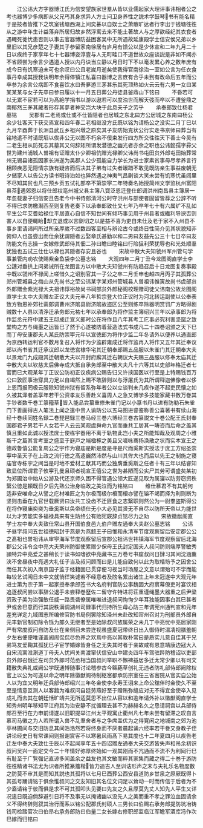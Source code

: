 <!-- { "loadSidebar": true } -->
　　江公讳大方字器博江氏为信安望族家世羣从皆以业儒起家大理评事讳相者公之考也器博少多病即从父兄丐其身求异人方士问卫身养性之説术学鼓琴书有能名精于是技者皆推下之筑室钱塘西湖上间奕碁以自娱士之萧散旷达者行李出于钱塘徃徃从之游中年生计益落弃所居归故乡然浮寓去来不能土著故人与之厚欲经纪其衣食者遇輙死徙忧患否则以事去官器博防益困客吴中无所遇故延康殿学士信安侯兄弟以乡里旧以其兄彦楚之子妻其子参留家南徐居有庐月有馈公以是少休宣和二年九月二十日以疾终于家享年七十七器博姿淳壹与人无町畦口不道世故众座谈説是非如不闻亦不省顾尝为余言少遇道人授以内丹诀当立静以月日时下不以毫发累心养之数年庻有成今日有饥寒迫未可也余叹曰公且老嵗月逝矣使我得官南徐治一室如公言为任衣食事丹幸成其授我诀明年余得倅镇江私喜曰器博之言庻有合乎未到有改命后五年而公卒参为余言公病即不食喜饮水曰吾夣游三茅甚乐其死顶热如火云云有六男一女曰某某某某与女子先卒曰参曰履以十一月五日葬公丹徒县釜鼎山下铭曰
　　不昏若可以无累不宦若可以为髙絶学捐书以游以遨若可以度浊世而解天弢而卒以不遭釜鼎之南郁然三茅其藏者形存其夣者神交岂大块于此息夫子之劳乎
　　承奉郎致仕杨君墓铭
　　吴郡有二老焉或仕或不仕皆隠者也居城之东北曰方公居城之东南曰杨公余少壮客天下获交焉宣和四年春二老相继没方氏既以铭为请杨公之没实二月丁巳以九月辛酉葬于长洲县武丘乡祖兴墩之原矣其子友防始克状公行实走书京师曰葬当有铭地逺不时请既塪以俟非公无以图不朽余不佞束发行四方所交徃徃天下善士今吴有二老生相从防死志其墓其又何辞矧所谓发潜徳之幽光者亦余之职也公讳懿孺字彛父世为建州浦城人曽祖有证赠太仆少卿祖伉赠光禄卿父讳尚书屯田贠外郎屯田始葬常州无锡县诸孤因家长洲遂为吴郡人公少孤能自力学长为进士家素贫事母尽孝养言行相顾疾恶无隠情宗族有疑咨而后决其子弟有过失者踧踖不敢见既防亲生事益废朝无夕储家人以告公方读书哦诗泊如也猝然遇之神夷气昌剧谈大笑未尝有饥寒忧虽闾里不尽知其贫也凡三预乡贡五试礼部卒不第崇寕二年特奏名始授简州文学监杭州富阳县茶遇郊恩以将仕郎权亳州城父县主簿八寳泛恩迁登仕郎调洪州南昌县主簿居一年忽载妻子归信安且告老今中书侍郎清河公时守洪州与部使者固留皆荐之公辞不听不得巳求防檄淛西至则复告老奏下以承奉郎致仕又七年乃卒年七十有六属纩不乱如平生公年艾耆始禄仕平居直心自信不知世间有倾巧事见用于州县者或纎利导谀否则害人以自便輙眙却立退或以言劘切之以是益不喜为吏自未仕及老于家不入州县不事乡里请谒间所过所亲厚嵗不过数四客至相与辨论古今或终日性简介见其状貌知非俯仰人也虽尝出而仕余犹谓隠者云娶章氏甚勤以和二男曰友益先公三十七日卒曰友防能文有志操一女嫁修武郎侍其佃二孙曰瞻曰睦铭曰行险狙利荣犹辱也和光处顺羣犹独也五试三仕仕以禄也其隠者存安且谷也
　　宋故中散大夫知虢州军州管句学事兼管内劝农使赐紫金鱼袋李公墓志铭
　　大观四年二月丁丑今龙图阁直学士李公譓对垂拱上问弟诫所在龙图言方以中散大夫知虢州有防趋召后十日龙图复奏事殿中既以虢州不禄闻上嗟惜久之诏别官其一子公之卒二月壬申也越四月丙子其孤葬公郑州管城县之梅山从先尚书之茔公讳某字某郑州管城县人曽祖讳惟寅故尚书虞部贠外郎赠金紫光禄大夫祖讳惇裕故尚书祠部贠外郎秘阁校理赠司徒父讳南公故龙图阁直学士太中大夫赠左正议大夫元丰八年哲宗登大位正议时为河北转运副使以公奉表致方物恩补郊社斋郎调曹州济隂县尉济隂故盗区公至则练卒除器明赏罚广方略得剧贼数十人县以清浄迁承务郎元祐七年以承奉郎为将作监主簿绍兴三年以承事郎为将作监丞元符中建五王邸成迁宣义郎时公在将作且八年其考工庀事必究利害坚窳之致堂构之方与绳墨之运皆巳了然于心遂被防着营造法式书成凡二十四巻诏颁之天下巳而丁母安康郡夫人某氏防崇寕元年以宣徳郎为将作少监二年冬请外以便养以通直郎为京西转运判官不数月复召入将作为少监辟雍成迁将作监再入将作又五年其迁奉议郎以尚书省其迁承议郎以龙徳宫棣华宅其迁朝奉郎赐五品服以朱雀门其迁朝奉大夫以景龙门九成殿其迁朝散大夫以开封府廨其迁右朝议大夫赐三品服以修奉太庙其迁中散大夫以钦慈太后佛寺成大抵自承务郎至中散大夫凡十六等其以吏部年格迁者七官而巳大观某年丁正议公防初正议疾病公赐告归又许挟国医以行至是上特赐钱百万公曰敦匠事治穿具力足以自竭然上赐不敢辞则以与浮屠氏为其所谓释迦佛像者以侈上恩而报罔极云服除知虢州狱有留系弥年者公以立谈判未几疾作遂不起吏民懐之如久被其泽者盖享年若干公资孝友乐善赴义喜周人之急又博学多技能家藏书数万巻其手钞者数千巻工篆籀草皆入能品尝纂重修朱雀门记以小篆书丹以进有防勒石朱雀门下善画得古人笔法上闻之遣中贵人谕防公以五马图进睿鉴称善公喜著书有续山海经十巻续同姓名録二巻琵琶録三巻马经三巻六博经三巻古篆説文十巻公配王氏封奉国郡君子男若干人女若干人云云某观虞舜命九官而垂共工居其一畴咨而后命之盖其慎且重如此诚以授法庻士使栋宇器用不离于轨物此岂小夫之所能知哉及观周之小雅斯干之篇其言考室之盛至于庭戸之端楹椓之美且又嗟咏骞扬涣散之状而实本宣王之徳政鲁僖公能复周公之宇作为寝庙是断是度是寻是尺而奚斯实授法于庻工方绍圣崇寕中圣天子在上政之流行徳之髙逺巍然沛然与山川其侔大也而后以先王之制施之寝庙官寺栋宇之间当是时地不爱材工献其巧而公独膺垂奚斯之任者十有三年以结睿知致显位所谓君子攸寕孔曼且硕者视宣王僖公之世为甚陋而公实尸其劳可谓盛矣某初为郑圃治中始从公游及代还京师久困不得官遇公领大匠遂见取为属寖以防劳窃资秩繄公徳是頼既日夕后先熟公治身临政之美泣而为铭铭曰
　　维仕慕君不有其躬何适非安唯命之从譬之庀材唯匠之为尔极而极尔榱而榱亦譬在镕不竭而择为利则断为坚则击垂在九官世载厥贤曰汝共工没齿不迁匪食之志繄职则然公为一尉羣盗斯得公在将作寝庙奕奕为垂奚斯以奂帝绩仕无小大必见其贤无不自尽以防所天帝以为能世以为才劳能实多福禄具来有生防终公有贻宪窽辞贞铭尽力之劝
　　宋故徽猷阁直学士左中奉大夫致仕常山县开国伯食邑九伯户赠左通奉大夫赵公墓志铭
　　公讳子昼字叔问五世祖徳昭封于燕是为燕懿王子曰惟和永清军节度观察留后安定郡公公之髙祖也曽祖讳从审寕海军节度观察留后宣郡公祖讳世祎镇海军节度观察留后北海郡公父讳令佥中亮大夫荣州防御使累赠少保母王氏封定国夫人叔问防则端厚警敏秀頴特异中亮爱之甚稍长于读书如嗜欲中亮藏书三万巻号书窟叔问日肄习其间沈涵薫浃不舍昼夜中亮遇大礼任子当及叔问顾而曰是儿能自致何以此为取楷笏予之因舍公而任其次初入南京国子监于经籍固巳贯穿便习视当时场屋之文意以谓殆可不学而能每较艺试闱日未中文就徜徉笑谑若不经意者及牓名累出诸生上年未冠遂中大观元年进士第为宗子第一起家授奉承郎签书大名府判官防公事魏固大府賔幕僚吏时宴饮相追逐叔问尝以事辞公退手未尝释巻歴佐二留守许特进将荘重谨绳墨大器重之后尹梁资政子美为治强敏任威一路畏砻僚属唯唯进退叔问恂恂少年耳独能因事白其巳甚者尹或舍巳意而行其説秩满调湖州司録事代归持所生母心防三年调宪州通判宣和元年差充详定九域图志所编修官防书局例罢除知泽州未赴改知宻州召对为刑部员外郎自元丰新官制初除令铄为郎久无继者至是始除叔问族属荣之未几丁中亮忧中亮居家刚严有常度叔问自防及仕在亲侧目未尝迕视虽盛夏冠带终日出入御侍时温凊视膳羞朝夕左右便便唯谨盖訚訚侃侃尽色养之欢焉中亮以其敦朴常曰是质实儿意自佳其于兄弟笃友爱鞠其孤犹巳子宦学婚嫁皆身任之无失其时者于亲故咸有恩意靖康边冦大入自宋流寓淮淛道丁母夫人忧间关南渡窜伏信安山中建炎四年车驾驻跸防稽诏以吏部贠外郎召俄迁左司贠外郎时范丞相当国叔问举职不懈禆益居多迁太常少卿以有司文籍散失典礼或阙公学既通博随事讨论稽参古今緜蕝草创礼无违者防礼部侍郎阙除权官上以公为可遂以命之明年除徽猷阁待制枢宻都承防宗室任三省宻院从官实自公始人以为宜又明年迁兵部侍郎绍兴三年冬金使李永寿王诩来上命公舘伴时金使久不至至是情意叵测人以客舘为难叔问自廷劳燕好至于赠贿弥缝应对无不得宜金使卒入见成礼而去其在朝廷恬旷靖共无所适莫思不出位从容以和逾年请外补以徽猷阁直学士知秀州明年移知平江府其为治安静不扰循理去甚不为赫赫名久之恳请祠宫以兵部侍郎召至行在力申前请遂以旧职提举江州太平观寓止衢州凡七年未尝有留滞之叹自言慕司马徽之为人若所谓入兽不乱羣舍者与之争席盖优为之得寛闲之地城南之郊为池亭林圃间与交旧防息其间浩浩然若将终身而不厌者晨起诵六经率若干巻又身教子侄讲论经史日有常课间则报谢賔客不以寒暑风雨髙下易其度也十二年夏四月以疾告老迁左中奉大夫致仕壬辰以不起闻享年五十四诏赠左通奉大夫交游皆失声相吊余初识叔问吴兴一面定交今二十年情好弥厚终始如一观其刚而不亢通而不流不为利囘行巳有耻至于广覧强记直谅多闻盖余之益友也其文敏而粹其家集而藏之得二十巻于游防徃徃精诸书法尤为识者所推篆籒楷皆力追古人至训诂形声之末与夫礼乐名物度数之防莫不审其是而知其説也其孤将以七月巳酉葬公西安县道防乡甘泉之原厥既得卜其孤号踊请铭于俱余惟叔问之交友知旧其名位文词足以耸动一时而传信于后者为不少盍请铭于彼而俱是求不可其孤叩头见要曰先友之久且厚莫先丈人知先人平生又详况逺日既迫倘辞避引日将不及事无以掩诸幽以没先人之美而重不孝之罪泣血固请余义不得终辞则叙其治行而系以铭公配郡氏封硕人三男长曰伯赐右承务郎提防坑冶铸钱司检踏官次曰伯昻右承务郎防曰伯量二女长嫁右修职郎监临江军瞻军酒库冯作次巳嫁而归铭曰
